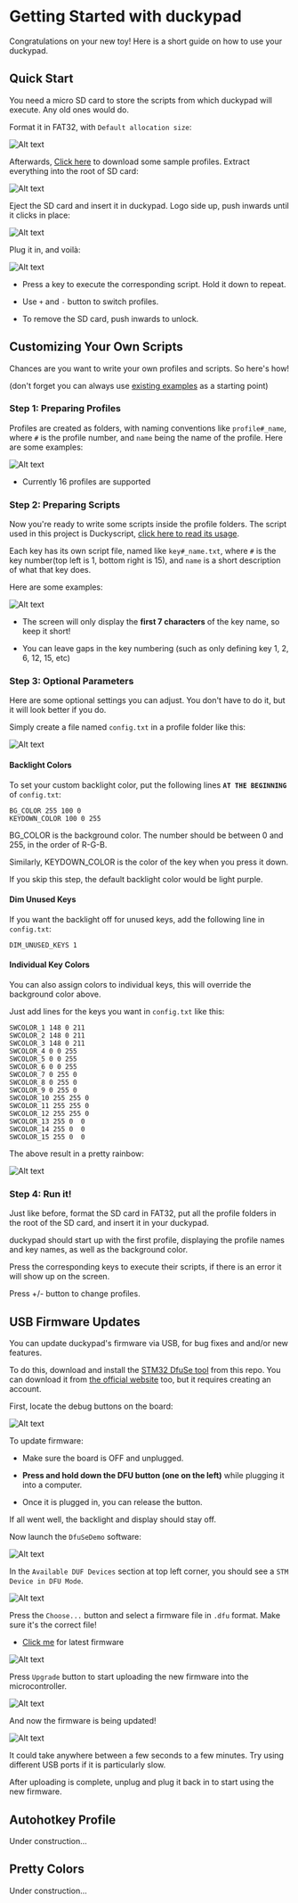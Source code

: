 # Getting Started with duckypad

Congratulations on your new toy! Here is a short guide on how to use your duckypad.

## Quick Start

You need a micro SD card to store the scripts from which duckypad will execute. Any old ones would do.

Format it in FAT32, with `Default allocation size`:

![Alt text](resources/pics/format.PNG)

Afterwards, [Click here](https://github.com/dekuNukem/duckypad/raw/master/sample_SD_card.zip) to download some sample profiles. Extract everything into the root of SD card:

![Alt text](resources/pics/sd_card.PNG)

Eject the SD card and insert it in duckypad. Logo side up, push inwards until it clicks in place:

![Alt text](resources/pics/sd_slot.jpg)

Plug it in, and voilà:

![Alt text](resources/pics/firefox_example.JPG)

* Press a key to execute the corresponding script. Hold it down to repeat.

* Use `+` and `-` button to switch profiles.

* To remove the SD card, push inwards to unlock.

## Customizing Your Own Scripts

Chances are you want to write your own profiles and scripts. So here's how! 

(don't forget you can always use [existing examples](https://github.com/dekuNukem/duckypad/raw/master/sample_SD_card.zip) as a starting point)

### Step 1: Preparing Profiles

Profiles are created as folders, with naming conventions like `profile#_name`, where `#` is the profile number, and `name` being the name of the profile. Here are some examples:

![Alt text](resources/pics/profile_examples.png)

* Currently 16 profiles are supported

### Step 2: Preparing Scripts

Now you're ready to write some scripts inside the profile folders. The script used in this project is Duckyscript, [click here to read its usage](https://github.com/hak5darren/USB-Rubber-Ducky/wiki/Duckyscript).

Each key has its own script file, named like `key#_name.txt`, where `#` is the key number(top left is 1, bottom right is 15), and `name` is a short description of what that key does. 

Here are some examples:

![Alt text](resources/pics/key_scripts.png)

* The screen will only display the **first 7 characters** of the key name, so keep it short!

* You can leave gaps in the key numbering (such as only defining key 1, 2, 6, 12, 15, etc)

### Step 3: Optional Parameters

Here are some optional settings you can adjust. You don't have to do it, but it will look better if you do.

Simply create a file named `config.txt` in a profile folder like this:

![Alt text](resources/pics/config.png)

#### Backlight Colors

To set your custom backlight color, put the following lines **`AT THE BEGINNING`** of `config.txt`:

```
BG_COLOR 255 100 0
KEYDOWN_COLOR 100 0 255
```
BG_COLOR is the background color. The number should be between 0 and 255, in the order of R-G-B.

Similarly, KEYDOWN_COLOR is the color of the key when you press it down.

If you skip this step, the default backlight color would be light purple.

#### Dim Unused Keys

If you want the backlight off for unused keys, add the following line in `config.txt`:

```
DIM_UNUSED_KEYS 1
```

#### Individual Key Colors

You can also assign colors to individual keys, this will override the background color above.

Just add lines for the keys you want in `config.txt` like this:

```
SWCOLOR_1 148 0 211
SWCOLOR_2 148 0 211
SWCOLOR_3 148 0 211
SWCOLOR_4 0 0 255
SWCOLOR_5 0 0 255
SWCOLOR_6 0 0 255
SWCOLOR_7 0 255 0
SWCOLOR_8 0 255 0
SWCOLOR_9 0 255 0
SWCOLOR_10 255 255 0
SWCOLOR_11 255 255 0
SWCOLOR_12 255 255 0
SWCOLOR_13 255 0  0
SWCOLOR_14 255 0  0
SWCOLOR_15 255 0  0
```

The above result in a pretty rainbow:

![Alt text](resources/pics/rainbow.jpg)

### Step 4: Run it!

Just like before, format the SD card in FAT32, put all the profile folders in the root of the SD card, and insert it in your duckypad.

duckypad should start up with the first profile, displaying the profile names and key names, as well as the background color.

Press the corresponding keys to execute their scripts, if there is an error it will show up on the screen.

Press +/- button to change profiles.

## USB Firmware Updates

You can update duckypad's firmware via USB, for bug fixes and and/or new features. 

To do this, download and install the [STM32 DfuSe tool](resources/en.stsw-stm32080_stm32_DfuSe.zip) from this repo. You can download it from [the official website](https://www.st.com/en/development-tools/stsw-stm32080.html) too, but it requires creating an account.

First, locate the debug buttons on the board:

![Alt text](resources/pics/buttons.jpg)

To update firmware:

* Make sure the board is OFF and unplugged.

* **Press and hold down the DFU button (one on the left)** while plugging it into a computer.

* Once it is plugged in, you can release the button.

If all went well, the backlight and display should stay off.

Now launch the `DfuSeDemo` software:

![Alt text](resources/pics/dfu_start.png)

In the `Available DUF Devices` section at top left corner, you should see a `STM Device in DFU Mode`.

![Alt text](resources/pics/dfu_available.png)

Press the `Choose...` button and select a firmware file in `.dfu` format. Make sure it's the correct file!

* [Click me](firmware/kbord.dfu) for latest firmware

![Alt text](resources/pics/dfu_choose.png)

Press `Upgrade` button to start uploading the new firmware into the microcontroller.

![Alt text](resources/pics/dfu_upgrade.png)

And now the firmware is being updated!

![Alt text](resources/pics/dfu_uploading.png)

It could take anywhere between a few seconds to a few minutes. Try using different USB ports if it is particularly slow. 

After uploading is complete, unplug and plug it back in to start using the new firmware. 

## Autohotkey Profile

Under construction...

## Pretty Colors

Under construction...
